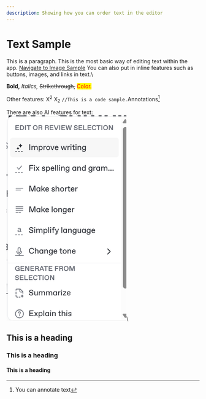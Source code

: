 ```yaml
---
description: Showing how you can order text in the editor
---
```


# Text Sample

This is a paragraph. This is the most basic way of editing text within the app.  <a href="content-examples/image-sample.md" class="button primary">Navigate to Image Sample</a> You can also put in inline features such as buttons, images, and links in text.\


**Bold,** _Italics,_ ~~Strikethrough,~~ <mark style="color:red;">Color.</mark>

Other features: X<sup>2</sup> X<sub>2</sub> `//This is a code sample.`Annotations[^1]

There are also AI features for text:![](<.gitbook/assets/Screenshot 2025-06-12 101049.png>)\


## This is a heading

### This is a heading

#### This is a heading

[^1]: You can annotate text
